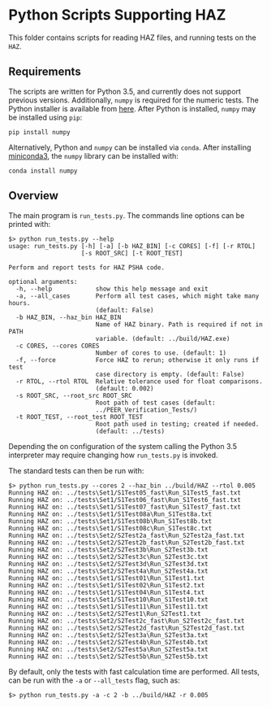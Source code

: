 # Python Scripts Supporting HAZ

This folder contains scripts for reading HAZ files, and running tests on the
`HAZ`.

## Requirements

The scripts are written for Python 3.5, and currently does not support
previous versions. Additionally, `numpy` is required for the numeric tests.
The Python installer is available from
[here](https://www.python.org/downloads/). After Python is installed, `numpy`
may be installed using `pip`:

    pip install numpy

Alternatively, Python and `numpy` can be installed via `conda`. After
installing [miniconda3](http://conda.pydata.org/miniconda.html), the `numpy`
library can be installed with:

    conda install numpy

## Overview

The main program is `run_tests.py`. The commands line options can be printed
with:

    $> python run_tests.py --help
    usage: run_tests.py [-h] [-a] [-b HAZ_BIN] [-c CORES] [-f] [-r RTOL]
                        [-s ROOT_SRC] [-t ROOT_TEST]

    Perform and report tests for HAZ PSHA code.

    optional arguments:
      -h, --help            show this help message and exit
      -a, --all_cases       Perform all test cases, which might take many hours.
                            (default: False)
      -b HAZ_BIN, --haz_bin HAZ_BIN
                            Name of HAZ binary. Path is required if not in PATH
                            variable. (default: ../build/HAZ.exe)
      -c CORES, --cores CORES
                            Number of cores to use. (default: 1)
      -f, --force           Force HAZ to rerun; otherwise it only runs if test
                            case directory is empty. (default: False)
      -r RTOL, --rtol RTOL  Relative tolerance used for float comparisons.
                            (default: 0.002)
      -s ROOT_SRC, --root_src ROOT_SRC
                            Root path of test cases (default:
                            ../PEER_Verification_Tests/)
      -t ROOT_TEST, --root_test ROOT_TEST
                            Root path used in testing; created if needed.
                            (default: ../tests)

Depending the on configuration of the system calling the Python 3.5
interpreter may require changing how `run_tests.py` is invoked.

The standard tests can then be run with:

    $> python run_tests.py --cores 2 --haz_bin ../build/HAZ --rtol 0.005
    Running HAZ on: ../tests\Set1/S1Test05_fast\Run_S1Test5_fast.txt
    Running HAZ on: ../tests\Set1/S1Test06_fast\Run_S1Test6_fast.txt
    Running HAZ on: ../tests\Set1/S1Test07_fast\Run_S1Test7_fast.txt
    Running HAZ on: ../tests\Set1/S1Test08a\Run_S1Test8a.txt
    Running HAZ on: ../tests\Set1/S1Test08b\Run_S1Test8b.txt
    Running HAZ on: ../tests\Set1/S1Test08c\Run_S1Test8c.txt
    Running HAZ on: ../tests\Set2/S2Test2a_fast\Run_S2Test2a_fast.txt
    Running HAZ on: ../tests\Set2/S2Test2b_fast\Run_S2Test2b_fast.txt
    Running HAZ on: ../tests\Set2/S2Test3b\Run_S2Test3b.txt
    Running HAZ on: ../tests\Set2/S2Test3c\Run_S2Test3c.txt
    Running HAZ on: ../tests\Set2/S2Test3d\Run_S2Test3d.txt
    Running HAZ on: ../tests\Set2/S2Test4a\Run_S2Test4a.txt
    Running HAZ on: ../tests\Set1/S1Test01\Run_S1Test1.txt
    Running HAZ on: ../tests\Set1/S1Test02\Run_S1Test2.txt
    Running HAZ on: ../tests\Set1/S1Test04\Run_S1Test4.txt
    Running HAZ on: ../tests\Set1/S1Test10\Run_S1Test10.txt
    Running HAZ on: ../tests\Set1/S1Test11\Run_S1Test11.txt
    Running HAZ on: ../tests\Set2/S2Test1\Run_S2Test1.txt
    Running HAZ on: ../tests\Set2/S2Test2c_fast\Run_S2Test2c_fast.txt
    Running HAZ on: ../tests\Set2/S2Test2d_fast\Run_S2Test2d_fast.txt
    Running HAZ on: ../tests\Set2/S2Test3a\Run_S2Test3a.txt
    Running HAZ on: ../tests\Set2/S2Test4b\Run_S2Test4b.txt
    Running HAZ on: ../tests\Set2/S2Test5a\Run_S2Test5a.txt
    Running HAZ on: ../tests\Set2/S2Test5b\Run_S2Test5b.txt

By default, only the tests with fast calculation time are performed. All
tests, can be run with the `-a` or `--all_tests` flag, such as:

    $> python run_tests.py -a -c 2 -b ../build/HAZ -r 0.005
